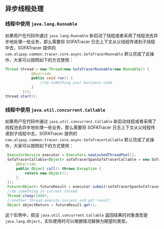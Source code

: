 ## 异步线程处理

### 线程中使用 `java.lang.Runnable`

如果用户在代码中通过 `java.lang.Runnable` 新启动了线程或者采用了线程池去异步地处理一些业务，那么需要将 SOFATracer 日志上下文从父线程传递到子线程中去，SOFATracer 提供的 `com.alipay.common.tracer.core.async.SofaTracerRunnable` 默认完成了此操作，大家可以按照如下的方式使用：

```java
Thread thread = new Thread(new SofaTracerRunnable(new Runnable() {
            @Override
            public void run() {
                //do something your business code
            }
        }));
thread.start();
```

### 线程中使用 `java.util.concurrent.Callable`

如果用户在代码中通过 `java.util.concurrent.Callable` 新启动线程或者采用了线程池去异步地处理一些业务，那么需要将 SOFATracer 日志上下文从父线程传递到子线程中去，SOFATracer 提供的 `com.alipay.common.tracer.core.async.SofaTracerCallable` 默认完成了此操作，大家可以按照如下的方式使用：

```java
 ExecutorService executor = Executors.newCachedThreadPool();
 SofaTracerCallable<Object> sofaTracerSpanSofaTracerCallable = new SofaTracerCallable<Object>(new Callable<Object>() {
     @Override
     public Object call() throws Exception {
         return new Object();
     }
 });
 Future<Object> futureResult = executor.submit(sofaTracerSpanSofaTracerCallable);
 //do something in current thread
 Thread.sleep(1000);
 //another thread execute success and get result
 Object objectReturn = futureResult.get();
```

这个实例中，假设 `java.util.concurrent.Callable` 返回结果的对象类型是 `java.lang.Object`，实际使用时可以根据情况替换为期望的类型。


